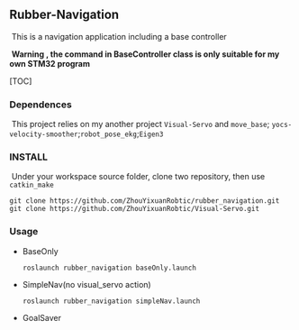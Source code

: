 ## Rubber-Navigation

​	This is a navigation application including a base controller

​	 **Warning , the command in BaseController class is only suitable for my own STM32 program**

[TOC]

### Dependences

​	This project relies on my another project `Visual-Servo` and `move_base`; `yocs-velocity-smoother`;`robot_pose_ekg`;`Eigen3`

### INSTALL

​	Under your workspace source folder, clone two repository, then use `catkin_make`

```
git clone https://github.com/ZhouYixuanRobtic/rubber_navigation.git
git clone https://github.com/ZhouYixuanRobtic/Visual-Servo.git
```

### Usage

 - BaseOnly

   ```
   roslaunch rubber_navigation baseOnly.launch
   ```

- SimpleNav(no visual_servo action)

  ```
  roslaunch rubber_navigation simpleNav.launch
  ```

- GoalSaver